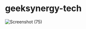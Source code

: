 # geeksynergy-tech
![Screenshot (75)](https://github.com/jasmeen1234/geeksynergy-tech/assets/107848048/5c5126b0-73a9-422c-83fe-c0c0cc53c603)
